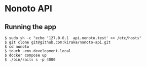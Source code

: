 # Nonoto API

## Running the app

```
$ sudo sh -c "echo '127.0.0.1  api.nonoto.test' >> /etc/hosts"
$ git clone git@github.com:kiraka/nonoto-api.git
$ cd nonoto
$ touch .env.development.local
$ docker compose up
$ ./bin/rails s -p 4000
```
